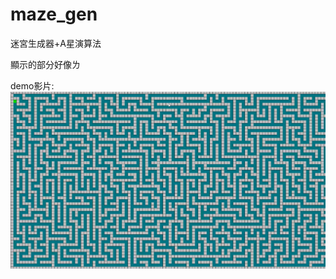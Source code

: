 # maze_gen
 迷宮生成器+A星演算法

顯示的部分好像ㄌ

demo影片:
[![](maze_gen_cover.png)](https://www.youtube.com/watch?v=_uRlxDQjWME)